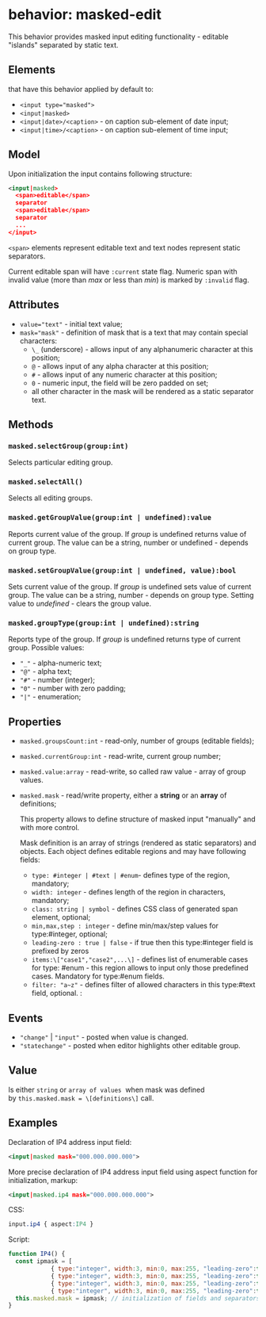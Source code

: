 # behavior: masked-edit

This behavior provides masked input editing functionality - editable "islands" separated by static text.

## Elements

that have this behavior applied by default to:

* `<input type="masked">`
* `<input|masked>`
* `<input|date>/<caption>` \- on caption sub-element of date input;
* `<input|time>/<caption>` \- on caption sub-element of time input;

## Model

Upon initialization the input contains following structure:

```XML
<input|masked>
  <span>editable</span>
  separator
  <span>editable</span>
  separator
  ...
</input>
```

`<span>` elements represent editable text and text nodes represent static separators.

Current editable span will have `:current` state flag. Numeric span with invalid value (more than *max* or less than *min*) is marked by `:invalid` flag.

## Attributes

* `value="text"` \- initial text value;
* `mask="mask"` \- definition of mask that is a text that may contain special characters:
  * `\_` (underscore) - allows input of any alphanumeric character at this position;
  * `@` \- allows input of any alpha character at this position;
  * `#` \- allows input of any numeric character at this position;
  * `0` \- numeric input, the field will be zero padded on set;
  * all other character in the mask will be rendered as a static separator text.

## Methods

### `masked.selectGroup(group:int)`

Selects particular editing group.

### `masked.selectAll()`

Selects all editing groups.

### `masked.getGroupValue(group:int | undefined):value`

Reports current value of the group. If _group_ is undefined returns value of current group.
The value can be a string, number or undefined - depends on group type.

### `masked.setGroupValue(group:int | undefined, value):bool`

Sets current value of the group. If _group_ is undefined sets value of current group.
The value can be a string, number - depends on group type. Setting value to _undefined_ - clears the group value.

### `masked.groupType(group:int | undefined):string`

Reports type of the group. If _group_ is undefined returns type of current group.
Possible values:

* `"_"` - alpha-numeric text;
* `"@"` - alpha text;
* `"#"` - number (integer);
* `"0"` - number with zero padding;
* `"|"` - enumeration;

## Properties

* `masked.groupsCount:int` - read-only, number of groups (editable fields);
* `masked.currentGroup:int` - read-write, current group number;

* `masked.value:array` - read-write, so called raw value - array of group values.

* `masked.mask` - read/write property, either a **string** or an **array** of definitions;
  
  This property allows to define structure of masked input "manually" and with more control.
  
  Mask definition is an array of strings (rendered as static separators) and objects. Each object defines editable regions and may have following fields:
  
  
  * `type: #integer | #text | #enum`\- defines type of the region, mandatory;
  * `width: integer` \- defines length of the region in characters, mandatory;
  * `class: string | symbol` \- defines CSS class of generated span element, optional;
  * `min,max,step : integer` \- define min/max/step values for type:#integer, optional;
  * `leading-zero : true | false` \- if true then this type:#integer field is prefixed by zeros
  * `items:\["case1","case2",...\]` \- defines list of enumerable cases for type: #enum - this region allows to input only those predefined cases. Mandatory for type:#enum fields.
  * `filter: "a~z"` \- defines filter of allowed characters in this type:#text field, optional.
: 

## Events

* `"change"` | `"input"` - posted when value is changed.
* `"statechange"` - posted when editor highlights other editable group.

## Value

Is either `string` or `array of values`  when mask was defined by `this.masked.mask = \[definitions\]` call.

## Examples

Declaration of IP4 address input field:

```XML
<input|masked mask="000.000.000.000">
```

More precise declaration of IP4 address input field using aspect function for initialization, markup:

```XML
<input|masked.ip4 mask="000.000.000.000">
```

CSS:

```CSS
input.ip4 { aspect:IP4 }
```

Script:

```JavaScript
function IP4() {
  const ipmask = [
            { type:"integer", width:3, min:0, max:255, "leading-zero":true }, ".",
            { type:"integer", width:3, min:0, max:255, "leading-zero":true }, ".",
            { type:"integer", width:3, min:0, max:255, "leading-zero":true }, ".",
            { type:"integer", width:3, min:0, max:255, "leading-zero":true } ];
  this.masked.mask = ipmask; // initialization of fields and separators
}
```

